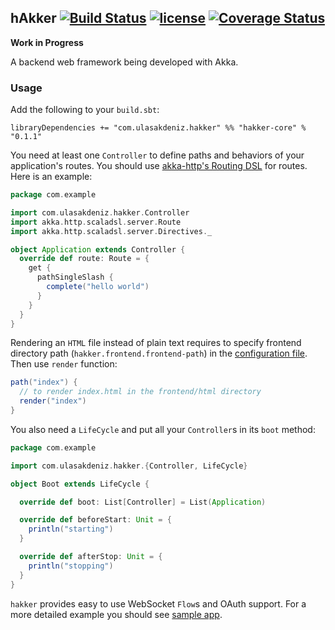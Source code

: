 ## hAkker [![Build Status][travis-image]][travis-url] [![license][license-image]][license-url] [![Coverage Status][coveralls-image]][coveralls-url]
[travis-image]: http://img.shields.io/travis/ulasakdeniz/hakker/master.svg
[travis-url]: https://travis-ci.org/ulasakdeniz/hakker
[coveralls-image]: https://coveralls.io/repos/github/ulasakdeniz/hakker/badge.svg?branch=master&nocache=1
[coveralls-url]: https://coveralls.io/github/ulasakdeniz/hakker?branch=master
[license-image]: https://img.shields.io/github/license/mashape/apistatus.svg?maxAge=2592000
[license-url]: https://github.com/ulasakdeniz/hakker/blob/master/LICENSE

**Work in Progress**

A backend web framework being developed with Akka.

### Usage
Add the following to your `build.sbt`:

```libraryDependencies += "com.ulasakdeniz.hakker" %% "hakker-core" % "0.1.1"```

You need at least one `Controller` to define paths and behaviors of your application's routes. You should use [akka-http's Routing DSL](http://doc.akka.io/docs/akka/2.4.8/scala/http/routing-dsl/index.html) for routes. Here is an example:

```scala
package com.example

import com.ulasakdeniz.hakker.Controller
import akka.http.scaladsl.server.Route
import akka.http.scaladsl.server.Directives._

object Application extends Controller {
  override def route: Route = {
    get {
      pathSingleSlash {
        complete("hello world")
      }
    }
  }
}
```

Rendering an `HTML` file instead of plain text requires to specify frontend directory path (`hakker.frontend.frontend-path`) in the [configuration file](https://github.com/ulasakdeniz/hakker-sample/blob/master/src/main/resources/application.conf). Then use `render` function:

```scala
path("index") {
  // to render index.html in the frontend/html directory
  render("index")
}
```

You also need a `LifeCycle` and put all your `Controller`s in its `boot` method:

```scala
package com.example

import com.ulasakdeniz.hakker.{Controller, LifeCycle}

object Boot extends LifeCycle {

  override def boot: List[Controller] = List(Application)

  override def beforeStart: Unit = {
    println("starting")
  }

  override def afterStop: Unit = {
    println("stopping")
  }
}
```

`hakker` provides easy to use WebSocket `Flow`s and OAuth support. For a more detailed example you should see [sample app](https://github.com/ulasakdeniz/hakker-sample).
